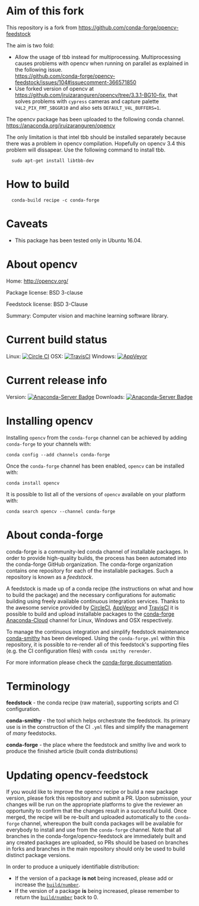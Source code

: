 Aim of this fork
============
This repository is a fork from https://github.com/conda-forge/opencv-feedstock

The aim is two fold:

* Allow the usage of tbb instead for multiprocessing. Multiprocessing causes problems with opencv when running on parallel as explained in the following issue.  
https://github.com/conda-forge/opencv-feedstock/issues/104#issuecomment-366571850
* Use forked version of opencv at https://github.com/jruizaranguren/opencv/tree/3.3.1-BG10-fix, that solves problems with `cypress` cameras and capture palette `V4L2_PIX_FMT_SBGGR10` and also sets `DEFAULT_V4L_BUFFERS=1`.

The opencv package has been uploaded to the following conda channel.  
https://anaconda.org/jruizaranguren/opencv

The only limitation is that intel tbb should be installed separately because there was a problem in opencv compilation. Hopefully on opencv 3.4 this problem will dissapear. Use the following command to install tbb.

```
  sudo apt-get install libtbb-dev
```

How to build
============

```
  conda-build recipe -c conda-forge
``` 

Caveats
=======

* This package has been tested only in Ubuntu 16.04.


About opencv
============

Home: http://opencv.org/

Package license: BSD 3-clause

Feedstock license: BSD 3-Clause

Summary: Computer vision and machine learning software library.



Current build status
====================

Linux: [![Circle CI](https://circleci.com/gh/conda-forge/opencv-feedstock.svg?style=shield)](https://circleci.com/gh/conda-forge/opencv-feedstock)
OSX: [![TravisCI](https://travis-ci.org/conda-forge/opencv-feedstock.svg?branch=master)](https://travis-ci.org/conda-forge/opencv-feedstock)
Windows: [![AppVeyor](https://ci.appveyor.com/api/projects/status/github/conda-forge/opencv-feedstock?svg=True)](https://ci.appveyor.com/project/conda-forge/opencv-feedstock/branch/master)

Current release info
====================
Version: [![Anaconda-Server Badge](https://anaconda.org/conda-forge/opencv/badges/version.svg)](https://anaconda.org/conda-forge/opencv)
Downloads: [![Anaconda-Server Badge](https://anaconda.org/conda-forge/opencv/badges/downloads.svg)](https://anaconda.org/conda-forge/opencv)

Installing opencv
=================

Installing `opencv` from the `conda-forge` channel can be achieved by adding `conda-forge` to your channels with:

```
conda config --add channels conda-forge
```

Once the `conda-forge` channel has been enabled, `opencv` can be installed with:

```
conda install opencv
```

It is possible to list all of the versions of `opencv` available on your platform with:

```
conda search opencv --channel conda-forge
```


About conda-forge
=================

conda-forge is a community-led conda channel of installable packages.
In order to provide high-quality builds, the process has been automated into the
conda-forge GitHub organization. The conda-forge organization contains one repository
for each of the installable packages. Such a repository is known as a *feedstock*.

A feedstock is made up of a conda recipe (the instructions on what and how to build
the package) and the necessary configurations for automatic building using freely
available continuous integration services. Thanks to the awesome service provided by
[CircleCI](https://circleci.com/), [AppVeyor](http://www.appveyor.com/)
and [TravisCI](https://travis-ci.org/) it is possible to build and upload installable
packages to the [conda-forge](https://anaconda.org/conda-forge)
[Anaconda-Cloud](http://docs.anaconda.org/) channel for Linux, Windows and OSX respectively.

To manage the continuous integration and simplify feedstock maintenance
[conda-smithy](http://github.com/conda-forge/conda-smithy) has been developed.
Using the ``conda-forge.yml`` within this repository, it is possible to re-render all of
this feedstock's supporting files (e.g. the CI configuration files) with ``conda smithy rerender``.

For more information please check the [conda-forge documentation](https://conda-forge.org/docs/).

Terminology
===========

**feedstock** - the conda recipe (raw material), supporting scripts and CI configuration.

**conda-smithy** - the tool which helps orchestrate the feedstock.
                   Its primary use is in the construction of the CI ``.yml`` files
                   and simplify the management of *many* feedstocks.

**conda-forge** - the place where the feedstock and smithy live and work to
                  produce the finished article (built conda distributions)


Updating opencv-feedstock
=========================

If you would like to improve the opencv recipe or build a new
package version, please fork this repository and submit a PR. Upon submission,
your changes will be run on the appropriate platforms to give the reviewer an
opportunity to confirm that the changes result in a successful build. Once
merged, the recipe will be re-built and uploaded automatically to the
`conda-forge` channel, whereupon the built conda packages will be available for
everybody to install and use from the `conda-forge` channel.
Note that all branches in the conda-forge/opencv-feedstock are
immediately built and any created packages are uploaded, so PRs should be based
on branches in forks and branches in the main repository should only be used to
build distinct package versions.

In order to produce a uniquely identifiable distribution:
 * If the version of a package **is not** being increased, please add or increase
   the [``build/number``](http://conda.pydata.org/docs/building/meta-yaml.html#build-number-and-string).
 * If the version of a package **is** being increased, please remember to return
   the [``build/number``](http://conda.pydata.org/docs/building/meta-yaml.html#build-number-and-string)
   back to 0.

